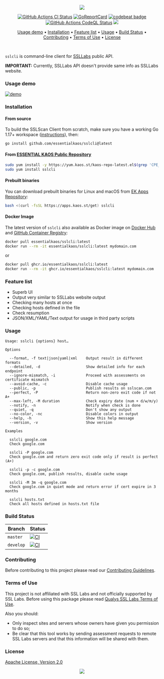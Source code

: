 <p align="center"><a href="#readme"><img src="https://gh.kaos.st/sslcli.svg"/></a></p>

<p align="center">
  <a href="https://kaos.sh/w/sslcli/ci"><img src="https://kaos.sh/w/sslcli/ci.svg" alt="GitHub Actions CI Status" /></a>
  <a href="https://kaos.sh/r/sslcli"><img src="https://kaos.sh/r/sslcli.svg" alt="GoReportCard" /></a>
  <a href="https://kaos.sh/b/sslcli"><img src="https://kaos.sh/b/edc52bb1-c807-470b-8466-b86cc0cfcdbe.svg" alt="codebeat badge" /></a>
  <a href="https://kaos.sh/w/sslcli/codeql"><img src="https://kaos.sh/w/sslcli/codeql.svg" alt="GitHub Actions CodeQL Status" /></a>
  <a href="#license"><img src="https://gh.kaos.st/apache2.svg"></a>
</p>

<p align="center"><a href="#usage-demo">Usage demo</a> • <a href="#installation">Installation</a> • <a href="#feature-list">Feature list</a> • <a href="#usage">Usage</a> • <a href="#build-status">Build Status</a> • <a href="#contributing">Contributing</a> • <a href="#terms-of-use">Terms of Use</a> • <a href="#license">License</a></p>

<br/>

`sslcli` is command-line client for <a href="https://www.ssllabs.com">SSLLabs</a> public API.

**IMPORTANT:** Currently, SSLLabs API doesn't provide same info as SSLLabs website.

### Usage demo

[![demo](https://gh.kaos.st/sslcli-200.gif)](#usage-demo)

### Installation

#### From source

To build the SSLScan Client from scratch, make sure you have a working Go 1.17+ workspace ([instructions](https://golang.org/doc/install)), then:

```
go install github.com/essentialkaos/sslcli@latest
```

#### From [ESSENTIAL KAOS Public Repository](https://yum.kaos.st)

```bash
sudo yum install -y https://yum.kaos.st/kaos-repo-latest.el$(grep 'CPE_NAME' /etc/os-release | tr -d '"' | cut -d':' -f5).noarch.rpm
sudo yum install sslcli
```

#### Prebuilt binaries

You can download prebuilt binaries for Linux and macOS from [EK Apps Repository](https://apps.kaos.st/sslcli/latest):

```bash
bash <(curl -fsSL https://apps.kaos.st/get) sslcli
```

#### Docker Image

The latest version of `sslcli` also available as Docker image on [Docker Hub](https://kaos.sh/d/sslcli) and [GitHub Container Registry](https://kaos.sh/p/sslcli):

```bash
docker pull essentialkaos/sslcli:latest
docker run --rm -it essentialkaos/sslcli:latest mydomain.com
```

or

```bash
docker pull ghcr.io/essentialkaos/sslcli:latest
docker run --rm -it ghcr.io/essentialkaos/sslcli:latest mydomain.com
```

### Feature list

* Superb UI
* Output very similar to SSLLabs website output
* Checking many hosts at once
* Checking hosts defined in the file
* Check resumption
* JSON/XML/YAML/Text output for usage in third party scripts

### Usage

```
Usage: sslcli {options} host…

Options

  --format, -f text|json|yaml|xml    Output result in different formats
  --detailed, -d                     Show detailed info for each endpoint
  --ignore-mismatch, -i              Proceed with assessments on certificate mismatch
  --avoid-cache, -c                  Disable cache usage
  --public, -p                       Publish results on sslscan.com
  --perfect, -P                      Return non-zero exit code if not A+
  --max-left, -M duration            Check expiry date (num + d/w/m/y)
  --notify, -n                       Notify when check is done
  --quiet, -q                        Don't show any output
  --no-color, -nc                    Disable colors in output
  --help, -h                         Show this help message
  --version, -v                      Show version

Examples

  sslcli google.com
  Check google.com

  sslcli -P google.com
  Check google.com and return zero exit code only if result is perfect (A+)

  sslcli -p -c google.com
  Check google.com, publish results, disable cache usage

  sslcli -M 3m -q google.com
  Check google.com in quiet mode and return error if cert expire in 3 months

  sslcli hosts.txt
  Check all hosts defined in hosts.txt file
```

### Build Status

| Branch | Status |
|------------|--------|
| `master` | [![CI](https://kaos.sh/w/sslcli/ci.svg?branch=master)](https://kaos.sh/w/sslcli/ci?query=branch:master) |
| `develop` | [![CI](https://kaos.sh/w/sslcli/ci.svg?branch=develop)](https://kaos.sh/w/sslcli/ci?query=branch:develop) |

### Contributing

Before contributing to this project please read our [Contributing Guidelines](https://github.com/essentialkaos/contributing-guidelines#contributing-guidelines).

### Terms of Use

This project is not affiliated with SSL Labs and not officially supported by SSL Labs. Before using this package please read [Qualys SSL Labs Terms of Use](https://www.ssllabs.com/downloads/Qualys_SSL_Labs_Terms_of_Use.pdf).

Also you should:

* Only inspect sites and servers whose owners have given you permission to do so;
* Be clear that this tool works by sending assessment requests to remote SSL Labs servers and that this information will be shared with them.

### License

[Apache License, Version 2.0](https://www.apache.org/licenses/LICENSE-2.0)

<p align="center"><a href="https://essentialkaos.com"><img src="https://gh.kaos.st/ekgh.svg"/></a></p>
